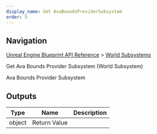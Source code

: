 ```yaml
---
display_name: Get AvaBoundsProviderSubsystem
order: 5
---
```

## Navigation

[Unreal Engine Blueprint API Reference](https://dev.epicgames.com/documentation/en-us/unreal-engine/BlueprintAPI) > [World Subsystems](https://dev.epicgames.com/documentation/en-us/unreal-engine/BlueprintAPI/WorldSubsystems)

Get Ava Bounds Provider Subsystem (World Subsystem)

Ava Bounds Provider Subsystem

## Outputs

| Type | Name | Description |
| --- | --- | --- |
| object | Return Value |  |
